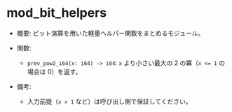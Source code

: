# mod_bit_helpers

- 概要: ビット演算を用いた軽量ヘルパー関数をまとめるモジュール。

- 関数:
  - `prev_pow2_i64(x: i64) -> i64`: `x` より小さい最大の 2 の冪（`x <= 1` の場合は 0）を返す。

- 備考:
  - 入力前提（`x > 1` など）は呼び出し側で保証してください。
